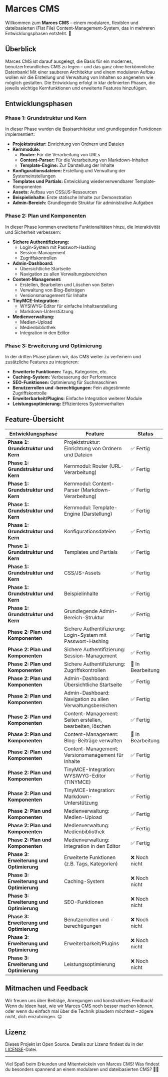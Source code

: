 # Marces CMS

Willkommen zum **Marces CMS** – einem modularen, flexiblen und dateibasierten (Flat File) Content-Management-System, das in mehreren Entwicklungsphasen entsteht. 🎉

## Überblick

Marces CMS ist darauf ausgelegt, die Basis für ein modernes, benutzerfreundliches CMS zu legen – und das ganz ohne herkömmliche Datenbank! Mit einer sauberen Architektur und einem modularen Aufbau wollen wir die Erstellung und Verwaltung von Inhalten so angenehm wie möglich gestalten. Die Entwicklung erfolgt in klar definierten Phasen, die jeweils wichtige Kernfunktionen und erweiterte Features hinzufügen.

## Entwicklungsphasen

### Phase 1: Grundstruktur und Kern

In dieser Phase wurden die Basisarchitektur und grundlegenden Funktionen implementiert:

- **Projektstruktur:** Einrichtung von Ordnern und Dateien
- **Kernmodule:** 
  - **Router:** Für die Verarbeitung von URLs
  - **Content-Parser:** Für die Verarbeitung von Markdown-Inhalten
  - **Template-Engine:** Zur Darstellung der Inhalte
- **Konfigurationsdateien:** Erstellung und Verwaltung der Systemeinstellungen
- **Templates und Partials:** Entwicklung wiederverwendbarer Template-Komponenten
- **Assets:** Aufbau von CSS/JS-Ressourcen
- **Beispielinhalte:** Erste statische Inhalte zur Demonstration
- **Admin-Bereich:** Grundlegende Struktur für administrative Aufgaben

### Phase 2: Plan und Komponenten

In dieser Phase kommen erweiterte Funktionalitäten hinzu, die Interaktivität und Sicherheit verbessern:

- **Sichere Authentifizierung:**
  - Login-System mit Passwort-Hashing
  - Session-Management
  - Zugriffskontrollen
- **Admin-Dashboard:**
  - Übersichtliche Startseite
  - Navigation zu allen Verwaltungsbereichen
- **Content-Management:**
  - Erstellen, Bearbeiten und Löschen von Seiten
  - Verwaltung von Blog-Beiträgen
  - Versionsmanagement für Inhalte
- **TinyMCE-Integration:**
  - WYSIWYG-Editor für einfache Inhaltserstellung
  - Markdown-Unterstützung
- **Medienverwaltung:**
  - Medien-Upload
  - Medienbibliothek
  - Integration in den Editor

### Phase 3: Erweiterung und Optimierung

In der dritten Phase planen wir, das CMS weiter zu verfeinern und zusätzliche Features zu integrieren:

- **Erweiterte Funktionen:** Tags, Kategorien, etc.
- **Caching-System:** Verbesserung der Performance
- **SEO-Funktionen:** Optimierung für Suchmaschinen
- **Benutzerrollen und -berechtigungen:** Fein abgestimmte Zugriffskontrolle
- **Erweiterbarkeit/Plugins:** Einfache Integration weiterer Module
- **Leistungsoptimierung:** Effizienteres Systemverhalten

## Feature-Übersicht

| Entwicklungsphase                         | Feature                                                         | Status            |
|-------------------------------------------|-----------------------------------------------------------------|-------------------|
| **Phase 1: Grundstruktur und Kern**       | Projektstruktur: Einrichtung von Ordnern und Dateien              | ✅ Fertig         |
| **Phase 1: Grundstruktur und Kern**       | Kernmodul: Router (URL-Verarbeitung)                              | ✅ Fertig         |
| **Phase 1: Grundstruktur und Kern**       | Kernmodul: Content-Parser (Markdown-Verarbeitung)                 | ✅ Fertig         |
| **Phase 1: Grundstruktur und Kern**       | Kernmodul: Template-Engine (Darstellung)                          | ✅ Fertig         |
| **Phase 1: Grundstruktur und Kern**       | Konfigurationsdateien                                             | ✅ Fertig         |
| **Phase 1: Grundstruktur und Kern**       | Templates und Partials                                            | ✅ Fertig         |
| **Phase 1: Grundstruktur und Kern**       | CSS/JS-Assets                                                     | ✅ Fertig         |
| **Phase 1: Grundstruktur und Kern**       | Beispielinhalte                                                   | ✅ Fertig         |
| **Phase 1: Grundstruktur und Kern**       | Grundlegende Admin-Bereich-Struktur                               | ✅ Fertig         |
| **Phase 2: Plan und Komponenten**         | Sichere Authentifizierung: Login-System mit Passwort-Hashing        | ✅ Fertig |
| **Phase 2: Plan und Komponenten**         | Sichere Authentifizierung: Session-Management                      | ✅ Fertig |
| **Phase 2: Plan und Komponenten**         | Sichere Authentifizierung: Zugriffskontrollen                      | 🔄 In Bearbeitung |
| **Phase 2: Plan und Komponenten**         | Admin-Dashboard: Übersichtliche Startseite                         | ✅ Fertig |
| **Phase 2: Plan und Komponenten**         | Admin-Dashboard: Navigation zu allen Verwaltungsbereichen          | ✅ Fertig |
| **Phase 2: Plan und Komponenten**         | Content-Management: Seiten erstellen, bearbeiten, löschen          | ✅ Fertig |
| **Phase 2: Plan und Komponenten**         | Content-Management: Blog-Beiträge verwalten                        | 🔄 In Bearbeitung |
| **Phase 2: Plan und Komponenten**         | Content-Management: Versionsmanagement für Inhalte                 | ✅ Fertig |
| **Phase 2: Plan und Komponenten**         | TinyMCE-Integration: WYSIWYG-Editor (TINYMCE)                      | ✅ Fertig |
| **Phase 2: Plan und Komponenten**         | TinyMCE-Integration: Markdown-Unterstützung                        | ✅ Fertig |
| **Phase 2: Plan und Komponenten**         | Medienverwaltung: Medien-Upload                                    | ✅ Fertig |
| **Phase 2: Plan und Komponenten**         | Medienverwaltung: Medienbibliothek                                 | ✅ Fertig |
| **Phase 2: Plan und Komponenten**         | Medienverwaltung: Integration in den Editor                        | ✅ Fertig |
| **Phase 3: Erweiterung und Optimierung**    | Erweiterte Funktionen (z.B. Tags, Kategorien)                        | ❌ Noch nicht     |
| **Phase 3: Erweiterung und Optimierung**    | Caching-System                                                     | ❌ Noch nicht     |
| **Phase 3: Erweiterung und Optimierung**    | SEO-Funktionen                                                     | ❌ Noch nicht     |
| **Phase 3: Erweiterung und Optimierung**    | Benutzerrollen und -berechtigungen                                 | ❌ Noch nicht     |
| **Phase 3: Erweiterung und Optimierung**    | Erweiterbarkeit/Plugins                                             | ❌ Noch nicht     |
| **Phase 3: Erweiterung und Optimierung**    | Leistungsoptimierung                                               | ❌ Noch nicht     |

## Mitmachen und Feedback

Wir freuen uns über Beiträge, Anregungen und konstruktives Feedback! Wenn du Ideen hast, wie wir Marces CMS noch besser machen können, oder wenn du einfach mal über die Technik plaudern möchtest – zögere nicht, dich einzubringen. 😊

## Lizenz

Dieses Projekt ist Open Source. Details zur Lizenz findest du in der [LICENSE](LICENSE)-Datei.

---

Viel Spaß beim Erkunden und Mitentwickeln von Marces CMS! Was findest du besonders spannend an einem modularen und dateibasierten CMS? 🤔💬
